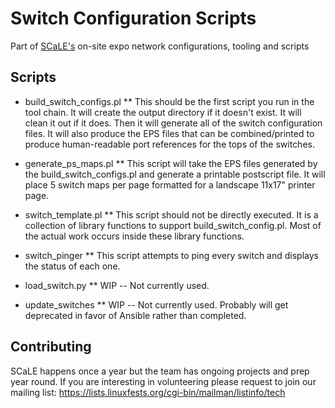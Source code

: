 # Switch Configuration Scripts

Part of [SCaLE's](https://www.socallinuxexpo.org/) on-site expo network configurations, tooling and scripts 

## Scripts
* build_switch_configs.pl
** This should be the first script you run in the tool chain. It will create the output directory if it doesn't exist. It will clean it out if it does. Then it will generate all of the switch configuration files. It will also produce the EPS files that can be combined/printed to produce human-readable port references for the tops of the switches.

* generate_ps_maps.pl
** This script will take the EPS files generated by the build_switch_configs.pl and generate a printable postscript file. It will place 5 switch maps per page formatted for a landscape 11x17" printer page.

* switch_template.pl
** This script should not be directly executed. It is a collection of library functions to support build_switch_config.pl. Most of the actual work occurs inside these library functions.

* switch_pinger
** This script attempts to ping every switch and displays the status of each one.

* load_switch.py
** WIP -- Not currently used.
* update_switches
** WIP -- Not currently used. Probably will get deprecated in favor of Ansible rather than completed.

 
## Contributing
SCaLE happens once a year but the team has ongoing projects and prep year round.
If you are interesting in volunteering please request to join our mailing list:
https://lists.linuxfests.org/cgi-bin/mailman/listinfo/tech

